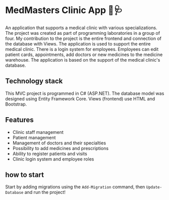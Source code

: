 # MedMasters Clinic App 🏥🩺

An application that supports a medical clinic with various specializations. The project was created as part of programming laboratories in a group of four. My contribution to the project is the entire frontend and connection of the database with Views.
The application is used to support the entire medical clinic. There is a login system for employees. Employees can edit patient cards, appointments, add doctors or new medicines to the medicine warehouse. The application is based on the support of the medical clinic's database.

## Technology stack
This MVC project is programmed in C# (ASP.NET). The database model was designed using Entity Framework Core. Views (frontend) use HTML and Bootstrap.

## Features

- Clinic staff management
- Patient management
- Management of doctors and their specialties
- Possibility to add medicines and prescriptions
- Ability to register patients and visits
- Clinic login system and employee roles

## how to start
Start by adding migrations using the `Add-Migration` command, then `Update-Database` and run the project!
